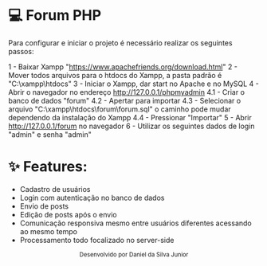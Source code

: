# 💻 Forum PHP
Para configurar e iniciar o projeto é necessário realizar os seguintes passos: 

1 - Baixar Xampp "https://www.apachefriends.org/download.html"
2 - Mover todos arquivos para o htdocs do Xampp, a pasta padrão é "C:\xampp\htdocs"
3 - Iniciar o Xampp, dar start no Apache e no MySQL
4 - Abrir o navegador no endereço http://127.0.0.1/phpmyadmin
4.1 - Criar o banco de dados "forum"
4.2 - Apertar para importar
4.3 - Selecionar o arquivo "C:\xampp\htdocs\forum\forum.sql" o caminho pode mudar dependendo da instalação do Xampp
4.4 - Pressionar "Importar"
5 - Abrir http://127.0.0.1/forum no navegador
6 - Utilizar os seguintes dados de login "admin" e senha "admin"

# ✨ Features: 

- Cadastro de usuários
- Login com autenticação no banco de dados
- Envio de posts
- Edição de posts após o envio
- Comunicação responsiva mesmo entre usuários diferentes acessando ao mesmo tempo
- Processamento todo focalizado no server-side

<div align="center">
  <small>Desenvolvido por Daniel da Silva Junior</small>
</div>
